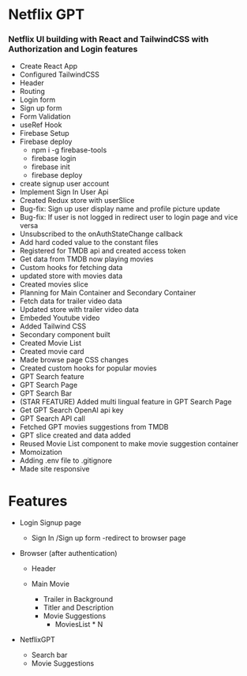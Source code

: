 # Netflix GPT

### Netflix UI building with React and TailwindCSS with Authorization and Login features

- Create React App
- Configured TailwindCSS
- Header
- Routing
- Login form
- Sign up form
- Form Validation
- useRef Hook
- Firebase Setup
- Firebase deploy
  - npm i -g firebase-tools
  - firebase login
  - firebase init
  - firebase deploy
- create signup user account
- Implement Sign In User Api
- Created Redux store with userSlice
- Bug-fix: Sign up user display name and profile picture update
- Bug-fix: If user is not logged in redirect user to login page and vice versa
- Unsubscribed to the onAuthStateChange callback
- Add hard coded value to the constant files
- Registered for TMDB api and created access token
- Get data from TMDB now playing movies
- Custom hooks for fetching data
- updated store with movies data
- Created movies slice
- Planning for Main Container and Secondary Container
- Fetch data for trailer video data
- Updated store with trailer video data
- Embeded Youtube video
- Added Tailwind CSS
- Secondary component built
- Created Movie List
- Created movie card
- Made browse page CSS changes
- Created custom hooks for popular movies
- GPT Search feature
- GPT Search Page
- GPT Search Bar
- (STAR FEATURE) Added multi lingual feature in GPT Search Page
- Get GPT Search OpenAI api key
- GPT Search API call
- Fetched GPT movies suggestions from TMDB
- GPT slice created and data added
- Reused Movie List component to make movie suggestion container
- Momoization
- Adding .env file to .gitignore
- Made site responsive

# Features

- Login Signup page
  - Sign In /Sign up form
    -redirect to browser page
- Browser (after authentication)

  - Header

  - Main Movie
    - Trailer in Background
    - Titler and Description
    - Movie Suggestions
      - MoviesList \* N

- NetflixGPT
  - Search bar
  - Movie Suggestions
